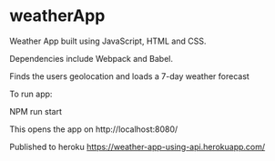 # weatherApp

Weather App built using JavaScript, HTML and CSS. 

Dependencies include Webpack and Babel.

Finds the users geolocation and loads a 7-day weather forecast

To run app:

NPM run start

This opens the app on http://localhost:8080/

Published to heroku https://weather-app-using-api.herokuapp.com/ 
